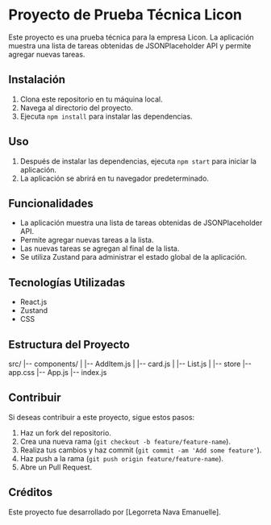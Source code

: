 # Proyecto de Prueba Técnica Licon

Este proyecto es una prueba técnica para la empresa Licon. La aplicación muestra una lista de tareas obtenidas de JSONPlaceholder API y permite agregar nuevas tareas.

## Instalación

1. Clona este repositorio en tu máquina local.
2. Navega al directorio del proyecto.
3. Ejecuta `npm install` para instalar las dependencias.

## Uso

1. Después de instalar las dependencias, ejecuta `npm start` para iniciar la aplicación.
2. La aplicación se abrirá en tu navegador predeterminado.

## Funcionalidades

- La aplicación muestra una lista de tareas obtenidas de JSONPlaceholder API.
- Permite agregar nuevas tareas a la lista.
- Las nuevas tareas se agregan al final de la lista.
- Se utiliza Zustand para administrar el estado global de la aplicación.

## Tecnologías Utilizadas

- React.js
- Zustand
- CSS

## Estructura del Proyecto

src/
|-- components/
| |-- AddItem.js
| |-- card.js
| |-- List.js
| |-- store
|-- app.css
|-- App.js
|-- index.js

## Contribuir

Si deseas contribuir a este proyecto, sigue estos pasos:

1. Haz un fork del repositorio.
2. Crea una nueva rama (`git checkout -b feature/feature-name`).
3. Realiza tus cambios y haz commit (`git commit -am 'Add some feature'`).
4. Haz push a la rama (`git push origin feature/feature-name`).
5. Abre un Pull Request.

## Créditos

Este proyecto fue desarrollado por [Legorreta Nava Emanuelle].